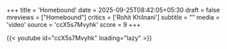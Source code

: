 +++
title = 'Homebound'
date = 2025-09-25T08:42:05+05:30
draft = false
mreviews = ["Homebound"]
critics = ['Rohit Khilnani']
subtitle = ""
media = 'video'
source = 'ccX5s7Mvyhk'
score = 9
+++

{{< youtube id="ccX5s7Mvyhk" loading="lazy" >}}
